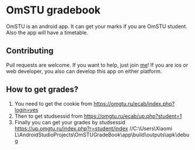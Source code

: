 # OmSTU gradebook

OmSTU is an android app. It can get your marks if you are OmSTU student. Also the app will have a timetable. 

## Contributing
Pull requests are welcome. If you want to help, just join [me](https://vk.com/s1dtv)! If you are ios or web developer, you also can develop this app on either platform.

## How to get grades?
1. You need to get the cookie from https://omgtu.ru/ecab/index.php?login=yes
2. Then to get studsessid from https://omgtu.ru/ecab/up.php?student=1
3. Finally you can get your grades by studsessid https://up.omgtu.ru/index.php?r=student/index
//C:\Users\Xiaomi L\AndroidStudioProjects\OmSTUGradeBook\app\build\outputs\apk\debug

